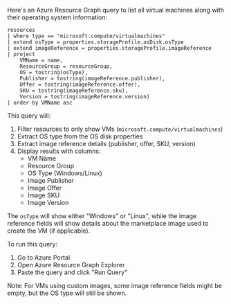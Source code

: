 Here's an Azure Resource Graph query to list all virtual machines along with their operating system information:

```kusto
resources
| where type == "microsoft.compute/virtualmachines"
| extend osType = properties.storageProfile.osDisk.osType
| extend imageReference = properties.storageProfile.imageReference
| project 
    VMName = name,
    ResourceGroup = resourceGroup,
    OS = tostring(osType),
    Publisher = tostring(imageReference.publisher),
    Offer = tostring(imageReference.offer),
    SKU = tostring(imageReference.sku),
    Version = tostring(imageReference.version)
| order by VMName asc
```

This query will:
1. Filter resources to only show VMs (`microsoft.compute/virtualmachines`)
2. Extract OS type from the OS disk properties
3. Extract image reference details (publisher, offer, SKU, version)
4. Display results with columns:
   - VM Name
   - Resource Group
   - OS Type (Windows/Linux)
   - Image Publisher
   - Image Offer
   - Image SKU
   - Image Version

The `osType` will show either "Windows" or "Linux", while the image reference fields will show details about the marketplace image used to create the VM (if applicable).

To run this query:
1. Go to Azure Portal
2. Open Azure Resource Graph Explorer
3. Paste the query and click "Run Query"

Note: For VMs using custom images, some image reference fields might be empty, but the OS type will still be shown.

